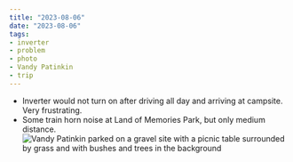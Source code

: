 ```yaml
---
title: "2023-08-06"
date: "2023-08-06"
tags:
- inverter
- problem
- photo
- Vandy Patinkin
- trip
---
```

- Inverter would not turn on after driving all day and arriving at campsite. Very frustrating.
- Some train horn noise at Land of Memories Park, but only medium distance.
![Vandy Patinkin parked on a gravel site with a picnic table surrounded by grass and with bushes and trees in the background](/images/2023-08-07-11-15-46.jpeg)